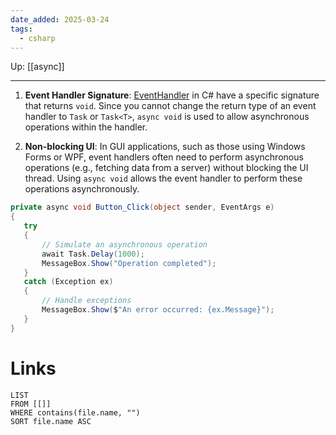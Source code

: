 ```yaml
---
date_added: 2025-03-24
tags:
  - csharp
---
```

Up: [[async]]
___
1. **Event Handler Signature**: [EventHandler](EventHandler.md) in C# have a specific signature that returns `void`. Since you cannot change the return type of an event handler to `Task` or `Task<T>`, `async void` is used to allow asynchronous operations within the handler.
    
2. **Non-blocking UI**: In GUI applications, such as those using Windows Forms or WPF, event handlers often need to perform asynchronous operations (e.g., fetching data from a server) without blocking the UI thread. Using `async void` allows the event handler to perform these operations asynchronously.
 
 ```cs
 private async void Button_Click(object sender, EventArgs e)
{
    try
    {
        // Simulate an asynchronous operation
        await Task.Delay(1000);
        MessageBox.Show("Operation completed");
    }
    catch (Exception ex)
    {
        // Handle exceptions
        MessageBox.Show($"An error occurred: {ex.Message}");
    }
}
```
# Links
```dataview
LIST
FROM [[]]
WHERE contains(file.name, "")
SORT file.name ASC
```
